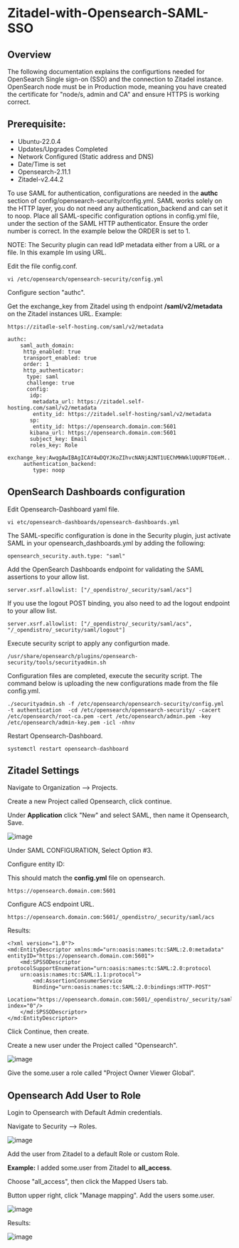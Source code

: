 # Zitadel-with-Opensearch-SAML-SSO

## Overview

 The following documentation explains the configurtions needed for OpenSearch Single sign-on (SSO) and the connection to Zitadel instance. OpenSearch node must be in Production mode, meaning you have created the certificate for "node/s, admin and CA" and ensure HTTPS is working correct.

## Prerequisite:
* Ubuntu-22.0.4
* Updates/Upgrades Completed
* Network Configured (Static address and DNS)
* Date/Time is set
* Opensearch-2.11.1
* Zitadel-v2.44.2

To use SAML for authentication, configurations are needed in the **authc** section of config/opensearch-security/config.yml. SAML works solely on the HTTP layer, you do not need any authentication_backend and can set it to noop. Place all SAML-specific configuration options in config.yml file, under the section of the SAML HTTP authenticator. Ensure the order number is correct. In the example below the ORDER is set to 1.

NOTE: The Security plugin can read IdP metadata either from a URL or a file. In this example Im using URL.

Edit the file config.conf.

```
vi /etc/opensearch/opensearch-security/config.yml
```

Configure section "authc".

Get the exchange_key from Zitadel using th endpoint **/saml/v2/metadata** on the Zitadel instances URL. 
Example:

```
https://zitadle-self-hosting.com/saml/v2/metadata
```

  ```
  authc:
      saml_auth_domain:
       http_enabled: true
       transport_enabled: true
       order: 1
       http_authenticator:
        type: saml
        challenge: true
        config:
         idp:
          metadata_url: https://zitadel.self-hosting.com/saml/v2/metadata
          entity_id: https://zitadel.self-hosting/saml/v2/metadata
         sp:
          entity_id: https://opensearch.domain.com:5601
         kibana_url: https://opensearch.domain.com:5601
         subject_key: Email
         roles_key: Role
         exchange_key:AwqgAwIBAgICAY4wDQYJKoZIhvcNANjA2NT1UEChMHWklUQURFTDEeM................aRt/rtADhpBbyvmTMkOupCB6.TKLX9RheYBswgWFagbC0.
       authentication_backend:
          type: noop
  ```
  
##  OpenSearch Dashboards configuration


Edit Opensearch-Dashboard yaml file.

```
vi etc/opensearch-dashboards/opensearch-dashboards.yml
```

The SAML-specific configuration is done in the Security plugin, just activate SAML in your opensearch_dashboards.yml by adding the following:


```
opensearch_security.auth.type: "saml"
```

Add the OpenSearch Dashboards endpoint for validating the SAML assertions to your allow list.

```
server.xsrf.allowlist: ["/_opendistro/_security/saml/acs"]
```

If you use the logout POST binding, you also need to ad the logout endpoint to your allow list.

```
server.xsrf.allowlist: ["/_opendistro/_security/saml/acs", "/_opendistro/_security/saml/logout"]
```

Execute security script to apply any configurtion made.

```
/usr/share/opensearch/plugins/opensearch-security/tools/securityadmin.sh
```
Configuration files are completed, execute the security script. The command below is uploading the new configurations made  from the file config.yml.

```
./securityadmin.sh -f /etc/opensearch/opensearch-security/config.yml  -t authentication  -cd /etc/opensearch/opensearch-security/ -cacert /etc/opensearch/root-ca.pem -cert /etc/opensearch/admin.pem -key /etc/opensearch/admin-key.pem -icl -nhnv
```

Restart Opensearch-Dashboard.

```
systemctl restart opensearch-dashboard
```

## Zitadel  Settings

Navigate to Organization --> Projects.

Create a new Project called Opensearch, click continue.

Under **Application** click "New" and select SAML, then name it Opensearch, Save.

![image](https://github.com/HungryHowies/Zitadel-with-Opensearch-SSO/assets/22652276/fafdfc65-7f06-4220-b3d3-085a512990a8)

Under SAML CONFIGURATION, Select Option #3. 

Configure entity ID:

This should match the **config.yml** file on opensearch.

```
https://opensearch.domain.com:5601
```

Configure ACS endpoint URL.

```
https://opensearch.domain.com:5601/_opendistro/_security/saml/acs
```

Results:

```
<?xml version="1.0"?>
<md:EntityDescriptor xmlns:md="urn:oasis:names:tc:SAML:2.0:metadata" entityID="https://opensearch.domain.com:5601">
    <md:SPSSODescriptor protocolSupportEnumeration="urn:oasis:names:tc:SAML:2.0:protocol 
    urn:oasis:names:tc:SAML:1.1:protocol">
        <md:AssertionConsumerService 
        Binding="urn:oasis:names:tc:SAML:2.0:bindings:HTTP-POST" 
        Location="https://opensearch.domain.com:5601/_opendistro/_security/saml/acs" index="0"/>
    </md:SPSSODescriptor>
</md:EntityDescriptor>
```

Click Continue, then create.

Create a new user under the Project called "Opensearch".

![image](https://github.com/HungryHowies/Zitadel-with-Opensearch-SSO/assets/22652276/a0f6128d-0a24-4233-8ed4-7d5cb04ae7bb)


Give the some.user a role called "Project Owner Viewer Global".

## Opensearch Add User to Role

Login to Opensearch with Default Admin credentials. 

Navigate to Security --> Roles.

![image](https://github.com/HungryHowies/Zitadel-with-Opensearch-SSO/assets/22652276/3ca2c47f-8f76-4861-b5e8-2f0c0035a4cb)

 Add the user from Zitadel to a default Role or custom Role. 
 
 **Example:** I added some.user from Zitadel to **all_access**. 

 Choose "all_access", then click the Mapped Users tab.

 Button upper right, click "Manage mapping". Add the users some.user.
 
 
 ![image](https://github.com/HungryHowies/Zitadel-with-Opensearch-SSO/assets/22652276/e4451297-0316-4a67-bf58-47a750463041)

 Results: 

 ![image](https://github.com/HungryHowies/Zitadel-with-Opensearch-SSO/assets/22652276/f259c1a6-c060-439f-a7a3-4f2fa1b74ce8)



 

 

  
 





 






















